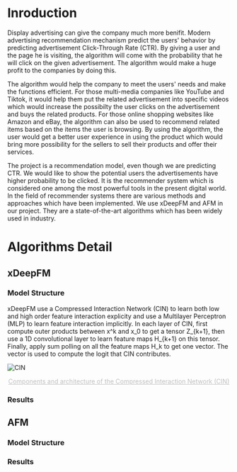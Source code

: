 # Inroduction

Display advertising can give the company much more benifit. Modern advertising recommendation mechanism predict the users' behavior by predicting advertisement Click-Through Rate (CTR). By giving a user and the page he is visiting, the algorithm will come with the probability that he will click on the given advertisement. The algorithm would make a huge profit to the companies by doing this.

The algorithm would help the company to meet the users' needs and make the functions efficient. For those multi-media companies like YouTube and Tiktok, it would help them put the related advertisement into specific videos which would increase the possibilty the user clicks on the advertisement and buys the related products. For those online shopping websites like Amazon and eBay, the algorithm can also be used to recommend related items based on the items the user is browsing. By using the algorithm, the user would get a better user experience in using the product which would bring more possibility for the sellers to sell their products and offer their services.

The project is a recommendation model, even though we are predicting CTR. We would like to show the potential users the advertisements have higher probability to be clicked. It is the recommender system which is considered one among the most powerful tools in the present digital world. In the field of recommender systems there are various methods and approaches which have been implemented. We use xDeepFM and AFM in our project. They are a state-of-the-art algorithms which has been widely used in industry.

# Algorithms Detail
## xDeepFM
### Model Structure

xDeepFM use a Compressed Interaction Network (CIN) to learn both low and high order feature interaction explicity and use a Multilayer Perceptron (MLP) to learn feature interaction implicitly. In each layer of CIN, first compute outer products between x^k and x_0 to get a tensor Z_{k+1}, then use a 1D convolutional layer to learn feature maps H_{k+1} on this tensor. Finally, apply sum polling on all the feature maps H_k to get one vector. The vector is used to compute the logit that CIN contributes.

![CIN](https://user-images.githubusercontent.com/49369552/117373022-18be0f80-aefd-11eb-8126-a7473c07aaf6.png)
<center style="font-size:14px;color:#C0C0C0;text-decoration:underline"> Components and architecture of the Compressed Interaction Network (CIN) </center> 

### Results

## AFM
### Model Structure

### Results

